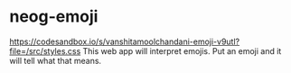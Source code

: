 # neog-emoji
https://codesandbox.io/s/vanshitamoolchandani-emoji-v9utl?file=/src/styles.css
This web app will interpret emojis. Put an emoji and it will tell what that means.
